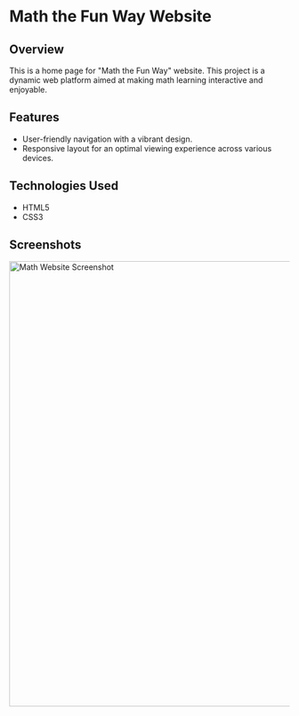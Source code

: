 # Math the Fun Way Website

## Overview
This is a home page for "Math the Fun Way" website. This project is a dynamic web platform aimed at making math learning interactive and enjoyable.

## Features
- User-friendly navigation with a vibrant design.
- Responsive layout for an optimal viewing experience across various devices.

## Technologies Used
- HTML5
- CSS3

## Screenshots
<img src="https://i.postimg.cc/ncSRjrZB/math-website-screenshot.png" alt="Math Website Screenshot" width="800"/>
